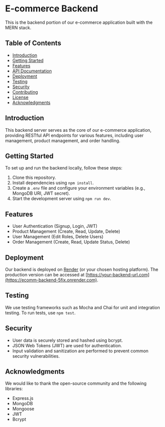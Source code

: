 # E-commerce Backend

This is the backend portion of our e-commerce application built with the MERN stack.

## Table of Contents

- [Introduction](#introduction)
- [Getting Started](#getting-started)
- [Features](#features)
- [API Documentation](#api-documentation)
- [Deployment](#deployment)
- [Testing](#testing)
- [Security](#security)
- [Contributing](#contributing)
- [License](#license)
- [Acknowledgments](#acknowledgments)

## Introduction

This backend server serves as the core of our e-commerce application, providing RESTful API endpoints for various features, including user management, product management, and order handling.

## Getting Started

To set up and run the backend locally, follow these steps:

1. Clone this repository.
2. Install dependencies using `npm install`.
3. Create a `.env` file and configure your environment variables (e.g., MongoDB URI, JWT secret).
4. Start the development server using `npm run dev`.

## Features

- User Authentication (Signup, Login, JWT)
- Product Management (Create, Read, Update, Delete)
- User Management (Edit Roles, Delete Users)
- Order Management (Create, Read, Update Status, Delete)

## Deployment

Our backend is deployed on [Render](https://dashboard.render.com/) (or your chosen hosting platform). The production version can be accessed at [https://your-backend-url.com](https://ecomm-backend-5fix.onrender.com).

## Testing

We use testing frameworks such as Mocha and Chai for unit and integration testing. To run tests, use `npm test`.

## Security

- User data is securely stored and hashed using bcrypt.
- JSON Web Tokens (JWT) are used for authentication.
- Input validation and sanitization are performed to prevent common security vulnerabilities.

## Acknowledgments

We would like to thank the open-source community and the following libraries:
- Express.js
- MongoDB
- Mongoose
- JWT
- Bcrypt
